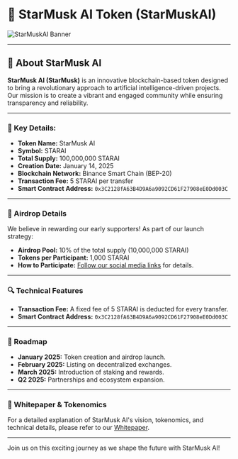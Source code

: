 # 🚀 StarMusk AI Token (StarMuskAI)

![StarMuskAI Banner](https://via.placeholder.com/1200x400?text=StarMusk+AI+Token)

---

## 📖 About StarMusk AI
**StarMusk AI (StarMusk)** is an innovative blockchain-based token designed to bring a revolutionary approach to artificial intelligence-driven projects. Our mission is to create a vibrant and engaged community while ensuring transparency and reliability.

---

### 🌟 Key Details:
- **Token Name:** StarMusk AI  
- **Symbol:** STARAI  
- **Total Supply:** 100,000,000 STARAI  
- **Creation Date:** January 14, 2025  
- **Blockchain Network:** Binance Smart Chain (BEP-20)  
- **Transaction Fee:** 5 STARAI per transfer  
- **Smart Contract Address:** `0x3C2128fA63B4D9A6a9092CD61F27908eE0Dd003C`  

---

### 🎁 Airdrop Details
We believe in rewarding our early supporters! As part of our launch strategy:

- **Airdrop Pool:** 10% of the total supply (10,000,000 STARAI)  
- **Tokens per Participant:** 1,000 STARAI  
- **How to Participate:** [Follow our social media links](#🤝-community) for details.  

---

### 🔍 Technical Features
- **Transaction Fee:** A fixed fee of 5 STARAI is deducted for every transfer.  
- **Smart Contract Address:** `0x3C2128fA63B4D9A6a9092CD61F27908eE0Dd003C`  

---

### 📜 Roadmap
- **January 2025:** Token creation and airdrop launch.  
- **February 2025:** Listing on decentralized exchanges.  
- **March 2025:** Introduction of staking and rewards.  
- **Q2 2025:** Partnerships and ecosystem expansion.  

---

### 📝 Whitepaper & Tokenomics
For a detailed explanation of StarMusk AI's vision, tokenomics, and technical details, please refer to our [Whitepaper](https://example.com).

---


Join us on this exciting journey as we shape the future with StarMusk AI!
